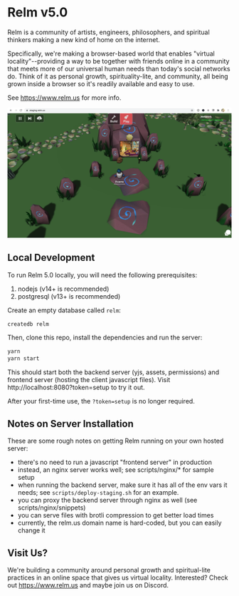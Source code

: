 # Relm v5.0

Relm is a community of artists, engineers, philosophers, and spiritual thinkers making a new kind of home on the internet.

Specifically, we're making a browser-based world that enables "virtual locality"--providing a way to be together with friends online in a community that meets more of our universal human needs than today's social networks do. Think of it as personal growth, spirituality-lite, and community, all being grown inside a browser so it's readily available and easy to use.

See https://www.relm.us for more info.

<img src="client/public/relm-sample.webp">

## Local Development

To run Relm 5.0 locally, you will need the following prerequisites:

1. nodejs (v14+ is recommended)
2. postgresql (v13+ is recommended)

Create an empty database called `relm`:

```
createdb relm
```

Then, clone this repo, install the dependencies and run the server:

```bash
yarn
yarn start
```

This should start both the backend server (yjs, assets, permissions) and frontend server (hosting the client javascript files). Visit http://localhost:8080?token=setup to try it out.

After your first-time use, the `?token=setup` is no longer required.

## Notes on Server Installation

These are some rough notes on getting Relm running on your own hosted server:

- there's no need to run a javascript "frontend server" in production
- instead, an nginx server works well; see scripts/nginx/* for sample setup
- when running the backend server, make sure it has all of the env vars it needs; see `scripts/deploy-staging.sh` for an example.
- you can proxy the backend server through nginx as well (see scripts/nginx/snippets)
- you can serve files with brotli compression to get better load times
- currently, the relm.us domain name is hard-coded, but you can easily change it

## Visit Us?

We're building a community around personal growth and spiritual-lite practices in an online space that gives us virtual locality. Interested? Check out https://www.relm.us and maybe join us on Discord.
